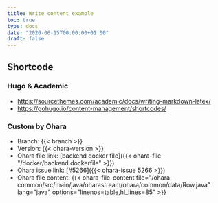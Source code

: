 ```yaml
---
title: Write content example
toc: true
type: docs
date: "2020-06-15T00:00:00+01:00"
draft: false
---
```


## Shortcode

### Hugo & Academic

* https://sourcethemes.com/academic/docs/writing-markdown-latex/
* https://gohugo.io/content-management/shortcodes/

### Custom by Ohara

* Branch: {{< branch >}}
* Version: {{< ohara-version >}}
* Ohara file link: [backend docker file]({{< ohara-file "/docker/backend.dockerfile" >}})
* Ohara issue link: [#5266]({{< ohara-issue 5266 >}})
* Ohara file content:
{{< ohara-file-content file="/ohara-common/src/main/java/oharastream/ohara/common/data/Row.java" lang="java" options="linenos=table,hl_lines=85" >}}

